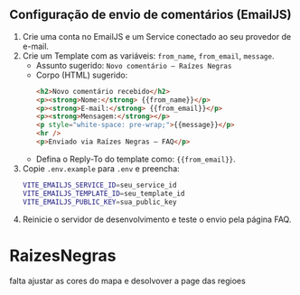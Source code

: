 ## Configuração de envio de comentários (EmailJS)

1. Crie uma conta no EmailJS e um Service conectado ao seu provedor de e-mail.
2. Crie um Template com as variáveis: `from_name`, `from_email`, `message`.
   - Assunto sugerido: `Novo comentário – Raízes Negras`
   - Corpo (HTML) sugerido:
     ```html
     <h2>Novo comentário recebido</h2>
     <p><strong>Nome:</strong> {{from_name}}</p>
     <p><strong>E-mail:</strong> {{from_email}}</p>
     <p><strong>Mensagem:</strong></p>
     <p style="white-space: pre-wrap;">{{message}}</p>
     <hr />
     <p>Enviado via Raízes Negras – FAQ</p>
     ```
   - Defina o Reply-To do template como: `{{from_email}}`.
3. Copie `.env.example` para `.env` e preencha:
   ```bash
   VITE_EMAILJS_SERVICE_ID=seu_service_id
   VITE_EMAILJS_TEMPLATE_ID=seu_template_id
   VITE_EMAILJS_PUBLIC_KEY=sua_public_key
   ```
4. Reinicie o servidor de desenvolvimento e teste o envio pela página FAQ.

# RaizesNegras
falta ajustar as cores do mapa e desolvover a page das regioes
